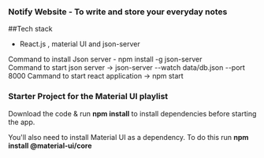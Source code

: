 ### Notify Website - To write and store your everyday notes

##Tech stack 
- React.js , material UI and json-server

Command to install Json server - npm install -g json-server   
Command to start json server -> json-server --watch data/db.json --port 8000
Cammand to start react application -> npm start
### Starter Project for the Material UI playlist

Download the code & run **npm install** to install dependencies before starting the app.

You'll also need to install Material UI as a dependency. To do this run **npm install @material-ui/core**
